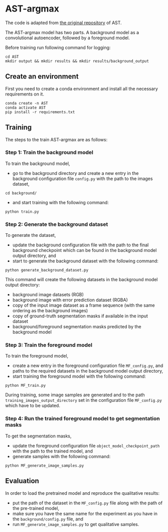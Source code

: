 # AST-argmax

The code is adapted from [the original repository](https://github.com/BrunoSauvalle/AST) of AST.

The AST-argmax model has two parts. A background model as a convolutional autoencoder, followed by a foreground model.

Before training run following command for logging:

```
cd AST
mkdir output && mkdir results && mkdir results/background_output
```

## Create an environment

First you need to create a conda environment and install all the necessary requirements on it.
```
conda create -n AST
conda activate AST
pip install -r requirements.txt
```


## Training

The steps to the train AST-argmax are as follows:

### Step 1: Train the background model

To train the background model,

- go to the background directory and create a new entry in the background configuration file ```config.py``` with the path to the images dataset,
 
```
cd background/
```
   
- and start training with the following command:

```
python train.py
```

### Step 2: Generate the background dataset
To generate the dataset,

- update the background configuration file with the path to the final background checkpoint which can be found in  the background model output directory, and
- start to generate the background dataset with the following command:

```
python generate_background_dataset.py
```

This command will create the following datasets in the background model output directory:

- background image datasets (RGB)
- background image with error prediction dataset (RGBA)
- copy of the input image dataset as a frame sequence (with the same ordering as the background images)
- copy of ground-truth segmentation masks if available in the input dataset
- background/foreground segmentation masks predicted by the background model

### Step 3: Train the foreground model
To train the foreground model,

- create a new entry in the foreground configuration file ```MF_config.py```, and paths to the required datasets in the background model output directory,
- start training the foreground model with the following command:

```
python MF_train.py
```

During training, some image samples are generated and to the path ```training_images_output_directory``` set in the configuration file ```MF_config.py``` which have to be updated. 
    

### Step 4: Run the trained foreground model to get segmentation masks

To get the segmentation masks,

- update the foreground configuration file ```object_model_checkpoint_path``` with the path to the trained model, and
- generate samples with the following command:

```
python MF_generate_image_samples.py
```

## Evaluation

In order to load the pretrained model and reproduce the qualitative results:

- put the path of the dataset in the ```MF_config.py``` file along with the path of the pre-trained model,
- make sure you have the same name for the experiment as you have in the `background/config.py` file, and
- run `MF_generate_image_samples.py` to get qualitative samples.
